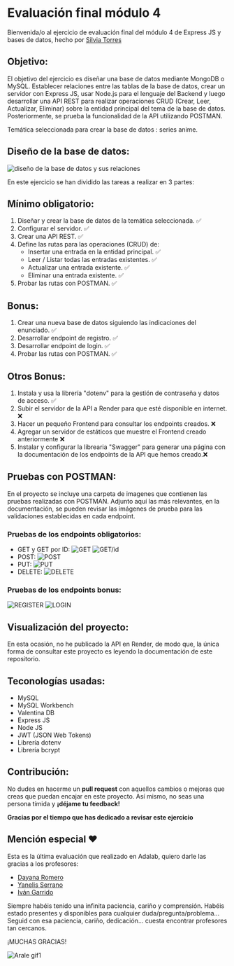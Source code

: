 

# Evaluación final módulo 4 
Bienvenida/o al ejercicio de evaluación final del módulo 4 de Express JS y bases de datos, hecho por [Silvia Torres](https://www.github.com/Storrecu)

## Objetivo:
El objetivo del ejercicio es diseñar una base de datos mediante MongoDB o MySQL. Establecer relaciones entre las tablas de la base de datos, crear un servidor con Express JS, usar Node.js para el lenguaje del Backend y luego desarrollar una API REST para realizar operaciones CRUD (Crear, Leer, Actualizar, Eliminar) sobre la entidad principal del tema de la base de datos. 
Posteriormente, se prueba la funcionalidad de la API utilizando POSTMAN.

Temática seleccionada para crear la base de datos : series anime.

## Diseño de la base de datos: 
![diseño de la base de datos y sus relaciones](./src/images/DB-DESIGN_REL.png)

En este ejercicio se han dividido las tareas a realizar en 3 partes:

## Mínimo obligatorio: 

1. Diseñar y crear la base de datos de la temática seleccionada. :white_check_mark:
2. Configurar el servidor. :white_check_mark:
3. Crear una API REST. :white_check_mark:
4. Define las rutas para las operaciones (CRUD) de: 
    - Insertar una entrada en la entidad principal. :white_check_mark:
    - Leer / Listar todas las entradas existentes. :white_check_mark:
    - Actualizar una entrada existente. :white_check_mark:
    - Eliminar una entrada existente. :white_check_mark:
5. Probar las rutas con POSTMAN. :white_check_mark:

## Bonus:

1. Crear una nueva base de datos siguiendo las indicaciones del enunciado. :white_check_mark:
2. Desarrollar endpoint de registro. :white_check_mark:
3. Desarrollar endpoint de login. :white_check_mark:
4. Probar las rutas con POSTMAN. :white_check_mark:

## Otros Bonus:
1. Instala y usa la librería "dotenv" para la gestión de contraseña y datos de acceso. :white_check_mark:
2. Subir el servidor de la API a Render para que esté disponible en internet. :x:
3. Hacer un pequeño Frontend para consultar los endpoints creados. :x:
4. Agregar un servidor de estáticos que muestre el Frontend creado anteriormente :x: 
5. Instalar y configurar la librearia "Swagger" para generar una página con la documentación de los endpoints de la API que hemos creado.:x:

## Pruebas con POSTMAN: 
En el proyecto se incluye una carpeta de imagenes que contienen las pruebas realizadas con POSTMAN. Adjunto aquí las más relevantes, en la documentación, se pueden revisar las imágenes de prueba para las validaciones establecidas en cada endpoint.
### Pruebas de los endpoints obligatorios: 

- GET y GET por ID: ![GET](./src/images/GET.png)
 ![GET/id](./src/images/GETID.png)
- POST: ![POST](./src/images/POST.png)
- PUT: ![PUT](./src/images/PUT.png)
- DELETE: ![DELETE](./src/images/DELETE.png)

### Pruebas de los endpoints bonus: 
![REGISTER](./src/images/REGISTER.png)
![LOGIN](./src/images/LOGIN.png)

## Visualización del proyecto: 
En esta ocasión, no he publicado la API en Render, de modo que, la única forma de consultar este proyecto es leyendo la documentación de este repositorio.

## Teconologías usadas: 

- MySQL
- MySQL Workbench
- Valentina DB
- Express JS
- Node JS
- JWT (JSON Web Tokens) 
- Librería dotenv
- Librería bcrypt

## Contribución: 
No dudes en hacerme un **pull request** con aquellos cambios o mejoras que creas que puedan encajar en este proyecto. 
Así mismo, no seas una persona tímida y **¡déjame tu feedback!**

**Gracias por el tiempo que has dedicado a revisar este ejercicio**

## Mención especial :hearts: 
Esta es la última evaluación que realizado en Adalab, quiero darle las gracias a los profesores:

- [Dayana Romero](https://github.com/dayanare)
- [Yanelis Serrano](https://github.com/ytaylor)
- [Iván Garrido](https://github.com/igarrido-adalab)

Siempre habéis tenido una infinita paciencia, cariño y comprensión. 
Habéis estado presentes y disponibles para cualquier duda/pregunta/problema... Seguid con esa paciencia, cariño, dedicación... cuesta encontrar profesores tan cercanos. 

¡MUCHAS GRACIAS!

![Arale gif1](https://media.giphy.com/media/xreCEnteawblu/giphy.gif)


